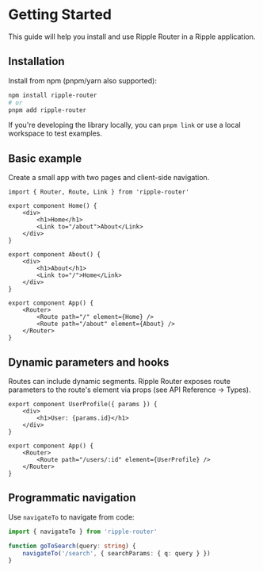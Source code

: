# Getting Started

This guide will help you install and use Ripple Router in a Ripple application.

## Installation

Install from npm (pnpm/yarn also supported):

```bash
npm install ripple-router
# or
pnpm add ripple-router
```

If you're developing the library locally, you can `pnpm link` or use a local
workspace to test examples.

## Basic example

Create a small app with two pages and client-side navigation.

``` JSX
import { Router, Route, Link } from 'ripple-router'

export component Home() {
    <div>
        <h1>Home</h1>
        <Link to="/about">About</Link>
    </div>
}

export component About() {
    <div>
        <h1>About</h1>
        <Link to="/">Home</Link>
    </div>
}

export component App() {
    <Router>
        <Route path="/" element={Home} />
        <Route path="/about" element={About} />
    </Router>
}
```

## Dynamic parameters and hooks

Routes can include dynamic segments. Ripple Router exposes route parameters
to the route's element via props (see API Reference -> Types).

``` JSX
export component UserProfile({ params }) {
    <div>
        <h1>User: {params.id}</h1>
    </div>
}

export component App() {
    <Router>
        <Route path="/users/:id" element={UserProfile} />
    </Router>
}
```

## Programmatic navigation

Use `navigateTo` to navigate from code:

```typescript
import { navigateTo } from 'ripple-router'

function goToSearch(query: string) {
    navigateTo('/search', { searchParams: { q: query } })
}
```
